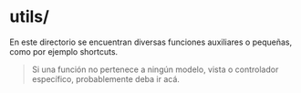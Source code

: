 # utils/
En este directorio se encuentran diversas funciones auxiliares o pequeñas, como por ejemplo shortcuts.

> Si una función no pertenece a ningún modelo, vista o controlador específico, probablemente deba ir acá.
